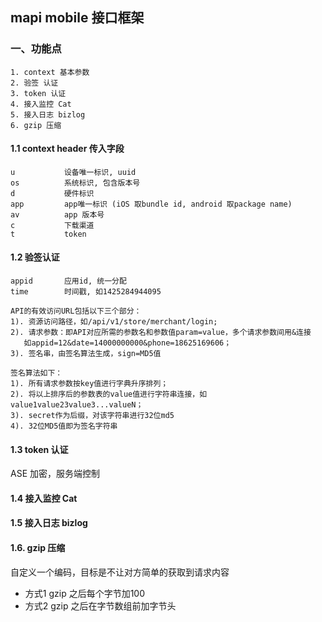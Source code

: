 ## mapi mobile 接口框架

### 一、功能点
```
1. context 基本参数
2. 验签 认证
3. token 认证
4. 接入监控 Cat
5. 接入日志 bizlog
6. gzip 压缩
```

#### 1.1 context header 传入字段
```
u           设备唯一标识, uuid
os          系统标识, 包含版本号
d           硬件标识  
app         app唯一标识 (iOS 取bundle id, android 取package name)
av          app 版本号
c           下载渠道
t           token
```

#### 1.2 验签认证

```
appid       应用id, 统一分配
time        时间戳, 如1425284944095

API的有效访问URL包括以下三个部分： 
1). 资源访问路径，如/api/v1/store/merchant/login; 
2). 请求参数：即API对应所需的参数名和参数值param=value，多个请求参数间用&连接
   如appid=12&date=14000000000&phone=18625169606； 
3). 签名串，由签名算法生成，sign=MD5值
 
签名算法如下： 
1). 所有请求参数按key值进行字典升序排列； 
2). 将以上排序后的参数表的value值进行字符串连接，如value1value23value3...valueN； 
3). secret作为后缀，对该字符串进行32位md5
4). 32位MD5值即为签名字符串 
```

#### 1.3 token 认证
ASE 加密，服务端控制

#### 1.4 接入监控 Cat

#### 1.5 接入日志 bizlog

#### 1.6. gzip 压缩
自定义一个编码，目标是不让对方简单的获取到请求内容

* 方式1
gzip 之后每个字节加100
* 方式2
gzip 之后在字节数组前加字节头